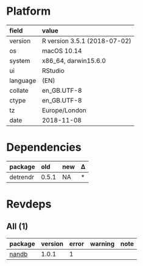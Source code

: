 # Platform

|field    |value                        |
|:--------|:----------------------------|
|version  |R version 3.5.1 (2018-07-02) |
|os       |macOS  10.14                 |
|system   |x86_64, darwin15.6.0         |
|ui       |RStudio                      |
|language |(EN)                         |
|collate  |en_GB.UTF-8                  |
|ctype    |en_GB.UTF-8                  |
|tz       |Europe/London                |
|date     |2018-11-08                   |

# Dependencies

|package  |old   |new |Δ  |
|:--------|:-----|:---|:--|
|detrendr |0.5.1 |NA  |*  |

# Revdeps

## All (1)

|package                    |version |error |warning |note |
|:--------------------------|:-------|:-----|:-------|:----|
|[nandb](problems.md#nandb) |1.0.1   |1     |        |     |

